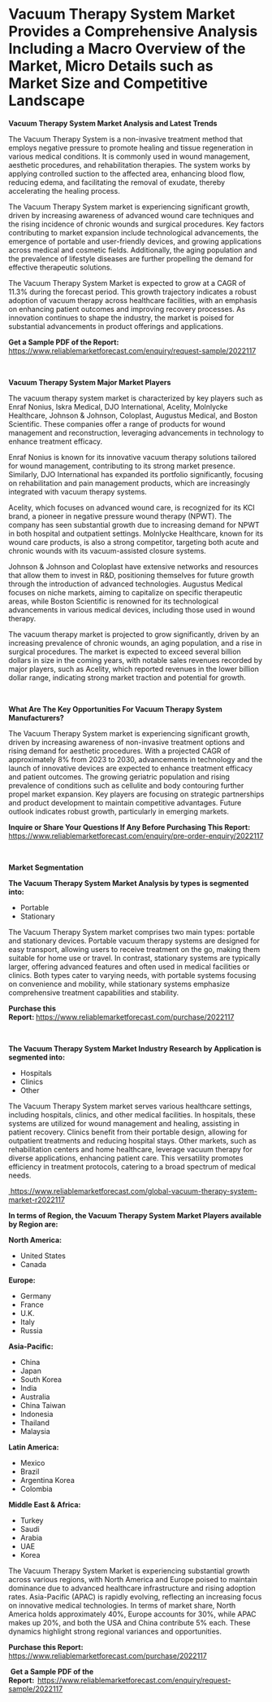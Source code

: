 <p><h1>Vacuum Therapy System Market Provides a Comprehensive Analysis Including a Macro Overview of the Market, Micro Details such as Market Size and Competitive Landscape</h1></p><p><strong>Vacuum Therapy System Market Analysis and Latest Trends</strong></p>
<p><p>The Vacuum Therapy System is a non-invasive treatment method that employs negative pressure to promote healing and tissue regeneration in various medical conditions. It is commonly used in wound management, aesthetic procedures, and rehabilitation therapies. The system works by applying controlled suction to the affected area, enhancing blood flow, reducing edema, and facilitating the removal of exudate, thereby accelerating the healing process.</p><p>The Vacuum Therapy System market is experiencing significant growth, driven by increasing awareness of advanced wound care techniques and the rising incidence of chronic wounds and surgical procedures. Key factors contributing to market expansion include technological advancements, the emergence of portable and user-friendly devices, and growing applications across medical and cosmetic fields. Additionally, the aging population and the prevalence of lifestyle diseases are further propelling the demand for effective therapeutic solutions.</p><p>The Vacuum Therapy System Market is expected to grow at a CAGR of 11.3% during the forecast period. This growth trajectory indicates a robust adoption of vacuum therapy across healthcare facilities, with an emphasis on enhancing patient outcomes and improving recovery processes. As innovation continues to shape the industry, the market is poised for substantial advancements in product offerings and applications.</p></p>
<p><strong>Get a Sample PDF of the Report:&nbsp;</strong> <a href="https://www.reliablemarketforecast.com/enquiry/request-sample/2022117?utm_campaign=1097&utm_medium=2&utm_source=Github&utm_content=ia&utm_term=13042025&utm_id=vacuum-therapy-system">https://www.reliablemarketforecast.com/enquiry/request-sample/2022117</a></p>
<p>&nbsp;</p>
<p><strong>Vacuum Therapy System Major Market Players</strong></p>
<p><p>The vacuum therapy system market is characterized by key players such as Enraf Nonius, Iskra Medical, DJO International, Acelity, Molnlycke Healthcare, Johnson & Johnson, Coloplast, Augustus Medical, and Boston Scientific. These companies offer a range of products for wound management and reconstruction, leveraging advancements in technology to enhance treatment efficacy.</p><p>Enraf Nonius is known for its innovative vacuum therapy solutions tailored for wound management, contributing to its strong market presence. Similarly, DJO International has expanded its portfolio significantly, focusing on rehabilitation and pain management products, which are increasingly integrated with vacuum therapy systems.</p><p>Acelity, which focuses on advanced wound care, is recognized for its KCI brand, a pioneer in negative pressure wound therapy (NPWT). The company has seen substantial growth due to increasing demand for NPWT in both hospital and outpatient settings. Molnlycke Healthcare, known for its wound care products, is also a strong competitor, targeting both acute and chronic wounds with its vacuum-assisted closure systems.</p><p>Johnson & Johnson and Coloplast have extensive networks and resources that allow them to invest in R&D, positioning themselves for future growth through the introduction of advanced technologies. Augustus Medical focuses on niche markets, aiming to capitalize on specific therapeutic areas, while Boston Scientific is renowned for its technological advancements in various medical devices, including those used in wound therapy.</p><p>The vacuum therapy market is projected to grow significantly, driven by an increasing prevalence of chronic wounds, an aging population, and a rise in surgical procedures. The market is expected to exceed several billion dollars in size in the coming years, with notable sales revenues recorded by major players, such as Acelity, which reported revenues in the lower billion dollar range, indicating strong market traction and potential for growth.</p></p>
<p>&nbsp;</p>
<p><strong>What Are The Key Opportunities For Vacuum Therapy System Manufacturers?</strong></p>
<p><p>The Vacuum Therapy System market is experiencing significant growth, driven by increasing awareness of non-invasive treatment options and rising demand for aesthetic procedures. With a projected CAGR of approximately 8% from 2023 to 2030, advancements in technology and the launch of innovative devices are expected to enhance treatment efficacy and patient outcomes. The growing geriatric population and rising prevalence of conditions such as cellulite and body contouring further propel market expansion. Key players are focusing on strategic partnerships and product development to maintain competitive advantages. Future outlook indicates robust growth, particularly in emerging markets.</p></p>
<p><strong>Inquire or Share Your Questions If Any Before Purchasing This Report:</strong> <a href="https://www.reliablemarketforecast.com/enquiry/pre-order-enquiry/2022117?utm_campaign=1097&utm_medium=2&utm_source=Github&utm_content=ia&utm_term=13042025&utm_id=vacuum-therapy-system">https://www.reliablemarketforecast.com/enquiry/pre-order-enquiry/2022117</a></p>
<p>&nbsp;</p>
<p><strong>Market Segmentation</strong></p>
<p><strong>The Vacuum Therapy System Market Analysis by types is segmented into:</strong></p>
<p><ul><li>Portable</li><li>Stationary</li></ul></p>
<p><p>The Vacuum Therapy System market comprises two main types: portable and stationary devices. Portable vacuum therapy systems are designed for easy transport, allowing users to receive treatment on the go, making them suitable for home use or travel. In contrast, stationary systems are typically larger, offering advanced features and often used in medical facilities or clinics. Both types cater to varying needs, with portable systems focusing on convenience and mobility, while stationary systems emphasize comprehensive treatment capabilities and stability.</p></p>
<p><strong>Purchase this Report:&nbsp;</strong><a href="https://www.reliablemarketforecast.com/purchase/2022117?utm_campaign=1097&utm_medium=2&utm_source=Github&utm_content=ia&utm_term=13042025&utm_id=vacuum-therapy-system">https://www.reliablemarketforecast.com/purchase/2022117</a></p>
<p>&nbsp;</p>
<p><strong>The Vacuum Therapy System Market Industry Research by Application is segmented into:</strong></p>
<p><ul><li>Hospitals</li><li>Clinics</li><li>Other</li></ul></p>
<p><p>The Vacuum Therapy System market serves various healthcare settings, including hospitals, clinics, and other medical facilities. In hospitals, these systems are utilized for wound management and healing, assisting in patient recovery. Clinics benefit from their portable design, allowing for outpatient treatments and reducing hospital stays. Other markets, such as rehabilitation centers and home healthcare, leverage vacuum therapy for diverse applications, enhancing patient care. This versatility promotes efficiency in treatment protocols, catering to a broad spectrum of medical needs.</p></p>
<p><a href="https://www.reliablemarketforecast.com/global-vacuum-therapy-system-market-r2022117?utm_campaign=1097&utm_medium=2&utm_source=Github&utm_content=ia&utm_term=13042025&utm_id=vacuum-therapy-system">&nbsp;https://www.reliablemarketforecast.com/global-vacuum-therapy-system-market-r2022117</a></p>
<p><strong>In terms of Region, the Vacuum Therapy System Market Players available by Region are:</strong></p>
<p>
    <p> <strong> North America: </strong>
        <ul>
            <li>United States</li>
            <li>Canada</li>
        </ul>
        </p> 
    <p> <strong> Europe: </strong>
        <ul>
            <li>Germany</li>
            <li>France</li>
            <li>U.K.</li>
            <li>Italy</li>
            <li>Russia</li>
        </ul>
        </p> 
    <p> <strong> Asia-Pacific: </strong>
        <ul>
            <li>China</li>
            <li>Japan</li>
            <li>South Korea</li>
            <li>India</li>
            <li>Australia</li>
            <li>China Taiwan</li>
            <li>Indonesia</li>
            <li>Thailand</li>
            <li>Malaysia</li>
        </ul>
        </p> 
    <p> <strong> Latin America: </strong>
        <ul>
            <li>Mexico</li>
            <li>Brazil</li>
            <li>Argentina Korea</li>
            <li>Colombia</li>
        </ul>
        </p> 
    <p> <strong> Middle East & Africa: </strong>
        <ul>
            <li>Turkey</li>
            <li>Saudi</li>
            <li>Arabia</li>
            <li>UAE</li>
            <li>Korea</li>
        </ul>
    </p>
    </p>
<p><p>The Vacuum Therapy System Market is experiencing substantial growth across various regions, with North America and Europe poised to maintain dominance due to advanced healthcare infrastructure and rising adoption rates. Asia-Pacific (APAC) is rapidly evolving, reflecting an increasing focus on innovative medical technologies. In terms of market share, North America holds approximately 40%, Europe accounts for 30%, while APAC makes up 20%, and both the USA and China contribute 5% each. These dynamics highlight strong regional variances and opportunities.</p></p>
<p><strong>Purchase this Report: </strong><a href="https://www.reliablemarketforecast.com/purchase/2022117?utm_campaign=1097&utm_medium=2&utm_source=Github&utm_content=ia&utm_term=13042025&utm_id=vacuum-therapy-system">https://www.reliablemarketforecast.com/purchase/2022117</a></p>
<p>&nbsp;<strong>Get a Sample PDF of the Report:&nbsp;&nbsp;</strong><a href="https://www.reliablemarketforecast.com/enquiry/request-sample/2022117?utm_campaign=1097&utm_medium=2&utm_source=Github&utm_content=ia&utm_term=13042025&utm_id=vacuum-therapy-system">https://www.reliablemarketforecast.com/enquiry/request-sample/2022117</a></p>
<p><strong></strong></p>
<p><p></p><p></p><p></p></p>